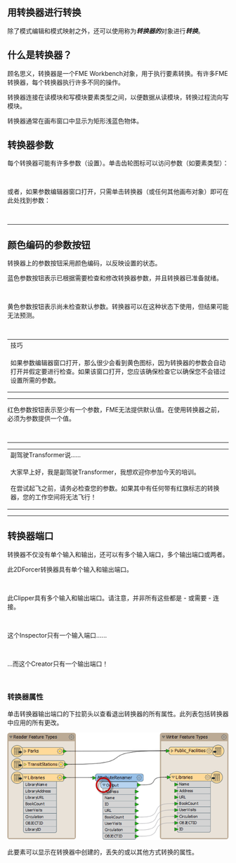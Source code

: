 <div id="readme" class="readme blob instapaper_body">
    <article class="markdown-body entry-content" itemprop="text"><h1><a id="user-content-transformation-with-transformers" class="anchor" aria-hidden="true" href="https://github.com/safesoftware/FMETraining/blob/Desktop-Basic-2018/DesktopBasic2Transformation/2.05.TransformationWithTransformers.md#transformation-with-transformers"></a><font style="vertical-align: inherit;"><font style="vertical-align: inherit;">用转换器进行转换</font></font></h1>
<p><font style="vertical-align: inherit;"><font style="vertical-align: inherit;">除了模式编辑和模式映射之外，还可以使用称为</font></font><em><strong><font style="vertical-align: inherit;"><font style="vertical-align: inherit;">转换器的</font></font></strong></em><font style="vertical-align: inherit;"><font style="vertical-align: inherit;">对象进行</font><em><strong><font style="vertical-align: inherit;">转换</font></strong></em><font style="vertical-align: inherit;">。</font></font></p>
<h2><a id="user-content-what-is-a-transformer" class="anchor" aria-hidden="true" href="https://github.com/safesoftware/FMETraining/blob/Desktop-Basic-2018/DesktopBasic2Transformation/2.05.TransformationWithTransformers.md#what-is-a-transformer"></a><font style="vertical-align: inherit;"><font style="vertical-align: inherit;">什么是转换器？</font></font></h2>
<p><font style="vertical-align: inherit;"><font style="vertical-align: inherit;">顾名思义，转换器是一个FME Workbench对象，用于执行要素转换。</font><font style="vertical-align: inherit;">有许多FME转换器，每个转换器执行许多不同的操作。</font></font></p>
<p><font style="vertical-align: inherit;"><font style="vertical-align: inherit;">转换器连接在读模块和写模块要素类型之间，以便数据从读模块，转换过程流向写模块。</font></font></p>
<p><font style="vertical-align: inherit;"><font style="vertical-align: inherit;">转换器通常在画布窗口中显示为矩形浅蓝色物体。</font></font></p>
<h2><a id="user-content-transformer-parameters" class="anchor" aria-hidden="true" href="https://github.com/safesoftware/FMETraining/blob/Desktop-Basic-2018/DesktopBasic2Transformation/2.05.TransformationWithTransformers.md#transformer-parameters"></a><font style="vertical-align: inherit;"><font style="vertical-align: inherit;">转换器参数</font></font></h2>
<p><font style="vertical-align: inherit;"><font style="vertical-align: inherit;">每个转换器可能有许多参数（设置）。</font><font style="vertical-align: inherit;">单击齿轮图标可以访问参数（如要素类型）：</font></font></p>
<p><a target="_blank" rel="noopener noreferrer" href="https://github.com/safesoftware/FMETraining/blob/Desktop-Basic-2018/DesktopBasic2Transformation/Images/Img2.017.TransformerOnCanvas.png"><img src="./Images/Img2.017.TransformerOnCanvas.png" alt="" style="max-width:100%;"></a></p>
<p><font style="vertical-align: inherit;"><font style="vertical-align: inherit;">或者，如果参数编辑器窗口打开，只需单击转换器（或任何其他画布对象）即可在此处找到参数：</font></font></p>
<p><a target="_blank" rel="noopener noreferrer" href="https://github.com/safesoftware/FMETraining/blob/Desktop-Basic-2018/DesktopBasic2Transformation/Images/Img2.018.TransformerParametersWindow.png"><img src="./Images/Img2.018.TransformerParametersWindow.png" alt="" style="max-width:100%;"></a></p>
<hr>
<h2><a id="user-content-color-coded-parameter-buttons" class="anchor" aria-hidden="true" href="https://github.com/safesoftware/FMETraining/blob/Desktop-Basic-2018/DesktopBasic2Transformation/2.05.TransformationWithTransformers.md#color-coded-parameter-buttons"></a><font style="vertical-align: inherit;"><font style="vertical-align: inherit;">颜色编码的参数按钮</font></font></h2>
<p><font style="vertical-align: inherit;"><font style="vertical-align: inherit;">转换器上的参数按钮采用颜色编码，以反映设置的状态。</font></font></p>
<p><font style="vertical-align: inherit;"><font style="vertical-align: inherit;">蓝色参数按钮表示已根据需要检查和修改转换器参数，并且转换器已准备就绪。</font></font></p>
<p><a target="_blank" rel="noopener noreferrer" href="https://github.com/safesoftware/FMETraining/blob/Desktop-Basic-2018/DesktopBasic2Transformation/Images/Img2.019.TransformerBlueButton.png"><img src="./Images/Img2.019.TransformerBlueButton.png" alt="" style="max-width:100%;"></a></p>
<p><font style="vertical-align: inherit;"><font style="vertical-align: inherit;">黄色参数按钮表示尚未检查默认参数。</font><font style="vertical-align: inherit;">转换器可以在这种状态下使用，但结果可能无法预测。</font></font></p>
<p><a target="_blank" rel="noopener noreferrer" href="https://github.com/safesoftware/FMETraining/blob/Desktop-Basic-2018/DesktopBasic2Transformation/Images/Img2.020.TransformerYellowButton.png"><img src="./Images/Img2.020.TransformerYellowButton.png" alt="" style="max-width:100%;"></a></p>

<table>
<tbody><tr>
<td>
<i></i><font style="vertical-align: inherit;"><font style="vertical-align: inherit;">
技巧
</font></font></td>
</tr>
<tr>
<td><font style="vertical-align: inherit;"><font style="vertical-align: inherit;">

如果参数编辑器窗口打开，那么很少会看到黄色图标，因为转换器的参数会自动打开并假定要进行检查。</font><font style="vertical-align: inherit;">如果该窗口打开，您应该确保检查它以确保您不会错过设置所需的参数。

</font></font></td>
</tr>
</tbody></table>
<hr>
<p><font style="vertical-align: inherit;"><font style="vertical-align: inherit;">红色参数按钮表示至少有一个参数，FME无法提供默认值。</font><font style="vertical-align: inherit;">在使用转换器之前，必须为参数提供一个值。</font></font></p>
<p><a target="_blank" rel="noopener noreferrer" href="https://github.com/safesoftware/FMETraining/blob/Desktop-Basic-2018/DesktopBasic2Transformation/Images/Img2.021.TransformerRedButton.png"><img src="./Images/Img2.021.TransformerRedButton.png" alt="" style="max-width:100%;"></a></p>
<hr>

<table>
<tbody><tr>
<td>
<i></i><font style="vertical-align: inherit;"><font style="vertical-align: inherit;">
副驾驶Transformer说......
</font></font></td>
</tr>
<tr>
<td><font style="vertical-align: inherit;"><font style="vertical-align: inherit;">

大家早上好，我是副驾驶Transformer，我想欢迎你参加今天的培训。
</font></font><br><br><font style="vertical-align: inherit;"><font style="vertical-align: inherit;">在尝试起飞之前，请务必检查您的参数。</font><font style="vertical-align: inherit;">如果其中有任何带有红旗标志的转换器，您的工作空间将无法飞行！

</font></font></td>
</tr>
</tbody></table>
<hr>
<h2><a id="user-content-transformer-ports" class="anchor" aria-hidden="true" href="https://github.com/safesoftware/FMETraining/blob/Desktop-Basic-2018/DesktopBasic2Transformation/2.05.TransformationWithTransformers.md#transformer-ports"></a><font style="vertical-align: inherit;"><font style="vertical-align: inherit;">转换器端口</font></font></h2>
<p><font style="vertical-align: inherit;"><font style="vertical-align: inherit;">转换器不仅没有单个输入和输出，还可以有多个输入端口，多个输出端口或两者。</font></font></p>
<p><font style="vertical-align: inherit;"><font style="vertical-align: inherit;">此2DForcer转换器具有单个输入和输出端口。</font></font></p>
<p><a target="_blank" rel="noopener noreferrer" href="https://github.com/safesoftware/FMETraining/blob/Desktop-Basic-2018/DesktopBasic2Transformation/Images/Img2.022.TransformerSingleInputOutput.png"><img src="./Images/Img2.022.TransformerSingleInputOutput.png" alt="" style="max-width:100%;"></a></p>
<p><font style="vertical-align: inherit;"><font style="vertical-align: inherit;">此Clipper具有多个输入和输出端口。</font><font style="vertical-align: inherit;">请注意，并非所有这些都是 - 或需要 - 连接。</font></font></p>
<p><a target="_blank" rel="noopener noreferrer" href="https://github.com/safesoftware/FMETraining/blob/Desktop-Basic-2018/DesktopBasic2Transformation/Images/Img2.023.TransformerMultiInputOutput.png"><img src="./Images/Img2.023.TransformerMultiInputOutput.png" alt="" style="max-width:100%;"></a></p>
<p><font style="vertical-align: inherit;"><font style="vertical-align: inherit;">这个Inspector只有一个输入端口......</font></font></p>
<p><a target="_blank" rel="noopener noreferrer" href="https://github.com/safesoftware/FMETraining/blob/Desktop-Basic-2018/DesktopBasic2Transformation/Images/Img2.024.TransformerOneInput.png"><img src="./Images/Img2.024.TransformerOneInput.png" alt="" style="max-width:100%;"></a></p>
<p><font style="vertical-align: inherit;"><font style="vertical-align: inherit;">...而这个Creator只有一个输出端口！</font></font></p>
<p><a target="_blank" rel="noopener noreferrer" href="https://github.com/safesoftware/FMETraining/blob/Desktop-Basic-2018/DesktopBasic2Transformation/Images/Img2.019.TransformerBlueButton.png"><img src="./Images/Img2.019.TransformerBlueButton.png" alt="" style="max-width:100%;"></a></p>
<h3><a id="user-content-transformer-attributes" class="anchor" aria-hidden="true" href="https://github.com/safesoftware/FMETraining/blob/Desktop-Basic-2018/DesktopBasic2Transformation/2.05.TransformationWithTransformers.md#transformer-attributes"></a><font style="vertical-align: inherit;"><font style="vertical-align: inherit;">转换器属性</font></font></h3>
<p><font style="vertical-align: inherit;"><font style="vertical-align: inherit;">单击转换器输出端口的下拉箭头以查看退出转换器的所有属性。</font><font style="vertical-align: inherit;">此列表包括转换器中应用的所有更改。</font></font></p>
<p><a target="_blank" rel="noopener noreferrer" href="https://github.com/safesoftware/FMETraining/blob/Desktop-Basic-2018/DesktopBasic2Transformation/Images/Img2.025.AttributesOnTransformerPort.png"><img src="./Images/Img2.025.AttributesOnTransformerPort.png" alt="" style="max-width:100%;"></a></p>
<p><font style="vertical-align: inherit;"><font style="vertical-align: inherit;">此要素可以显示在转换器中创建的，丢失的或以其他方式转换的属性。</font></font></p>
</article>
  </div>
